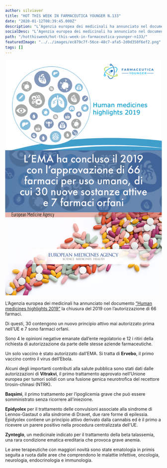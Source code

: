 ```yaml
---
author: silviaver
title: "HOT THIS WEEK IN FARMACEUTICA YOUNGER N.133"
date: "2020-01-12T08:39:45.000Z"
description: "L’Agenzia europea dei medicinali ha annunciato nel documento “Human medicines highlights 2019” la chiusura del 2019 con l’autorizzazione di 66 farmaci."
socialDesc: "L’Agenzia europea dei medicinali ha annunciato nel documento “Human medicines highlights 2019” la chiusura del 2019 con l’autorizzazione di 66 farmaci."
path: "/hotthisweek/hot-this-week-in-farmaceutica-younger-n133/"
featuredImage: "../../images/ec879c7f-56ce-48c7-afa5-2d0d350f6ef2.png"
tags: []
---
```


![](../../images/ec879c7f-56ce-48c7-afa5-2d0d350f6ef2.png)

L’Agenzia europea dei medicinali ha annunciato nel documento [“Human medicines highlights 2019”](https://www.ema.europa.eu/en/news/human-medicines-highlights-2019) la chiusura del 2019 con l’autorizzazione di 66 farmaci.

Di questi, 30 contengono un nuovo principio attivo mai autorizzato prima nell'UE e 7 sono farmaci orfani.

Sono 4 le opinioni negative emanate dall’ente regolatorio e 12 i ritiri della richiesta di autorizzazione da parte delle stesse aziende farmaceutiche.

Un solo vaccino è stato autorizzato dall’EMA. Si tratta di **Ervebo**, il primo vaccino contro il virus dell’Ebola.

Alcuni degli importanti contributi alla salute pubblica sono stati dati dalle autorizzazioni di **Vitrakvi**, il primo trattamento approvato nell’Unione europea per tumori solidi con una fusione genica neurotrofica del recettore tirosin-chinasi (NTRK).

**Baqsimi**, il primo trattamento per l’ipoglicemia grave che può essere somministrato senza ricorrere all’iniezione.

**Epidyolex** per il trattamento delle convulsioni associate alla sindrome di Lennox-Gastaut o alla sindrome di Dravet, due rare forme di epilessia. Epidyolex contiene un principio attivo derivato dalla cannabis ed è il primo a ricevere un parere positivo nella procedura centralizzata dell'UE.

**Zynteglo**, un medicinale indicato per il trattamento della beta talassemia, una rara condizione ematica ereditaria che provoca grave anemia.

Le aree terapeutiche con maggiori novità sono state ematologia in primis seguita a ruota dalle aree che comprendono le malattie infettive, oncologia, neurologia, endocrinologia e immunologia.
